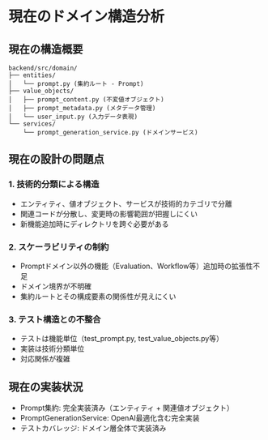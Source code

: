 # 現在のドメイン構造分析

## 現在の構造概要

```
backend/src/domain/
├── entities/
│   └── prompt.py (集約ルート - Prompt)
├── value_objects/
│   ├── prompt_content.py (不変値オブジェクト)
│   ├── prompt_metadata.py (メタデータ管理)
│   └── user_input.py (入力データ表現)
└── services/
    └── prompt_generation_service.py (ドメインサービス)
```

## 現在の設計の問題点

### 1. 技術的分類による構造

- エンティティ、値オブジェクト、サービスが技術的カテゴリで分離
- 関連コードが分散し、変更時の影響範囲が把握しにくい
- 新機能追加時にディレクトリを跨ぐ必要がある

### 2. スケーラビリティの制約

- Promptドメイン以外の機能（Evaluation、Workflow等）追加時の拡張性不足
- ドメイン境界が不明確
- 集約ルートとその構成要素の関係性が見えにくい

### 3. テスト構造との不整合

- テストは機能単位（test_prompt.py, test_value_objects.py等）
- 実装は技術分類単位
- 対応関係が複雑

## 現在の実装状況

- Prompt集約: 完全実装済み（エンティティ + 関連値オブジェクト）
- PromptGenerationService: OpenAI最適化含む完全実装
- テストカバレッジ: ドメイン層全体で実装済み
